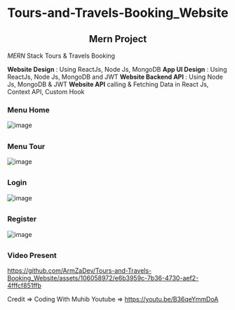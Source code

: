 
# Tours-and-Travels-Booking_Website


<h2 align="center"><strong>Mern Project</strong></h2>

*MERN* Stack Tours & Travels Booking 

**Website Design** :  Using ReactJs, Node Js, MongoDB 
**App UI Design** : Using ReactJs, Node Js, MongoDB and JWT
**Website Backend API** : Using Node Js, MongoDB & JWT
**Website API** calling & Fetching Data in React Js, Context API, Custom Hook

<h3><strong>Menu Home</strong></h3>

![image](https://github.com/ArmZaDev/Tours-and-Travels-Booking_Website/assets/106058972/478e66b5-0814-440a-9999-7328eb5d5b4c)

##
<h3><strong>Menu Tour</strong></h3>

![image](https://github.com/ArmZaDev/Tours-and-Travels-Booking_Website/assets/106058972/27949f58-aa6c-466c-8fc9-6f0a05385a43)

## 
<h3><strong>Login</strong></h3>

![image](https://github.com/ArmZaDev/Tours-and-Travels-Booking_Website/assets/106058972/3ad4c715-2cda-463e-9177-aea30b2b5c6c)

## 
<h3><strong>Register</strong></h3>

![image](https://github.com/ArmZaDev/Tours-and-Travels-Booking_Website/assets/106058972/82ead9be-1073-480d-8b15-553893ae2cdb)

##

<h3><strong>Video Present</strong></h3>

https://github.com/ArmZaDev/Tours-and-Travels-Booking_Website/assets/106058972/e6b3959c-7b36-4730-aef2-4fffcf851ffb


Credit => Coding With Muhib
Youtube => https://youtu.be/B36qeYmmDoA

